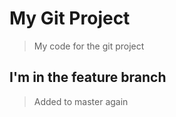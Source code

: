 # My Git Project 

> My code for the git project

## I'm in the feature branch 

> Added to master again 
